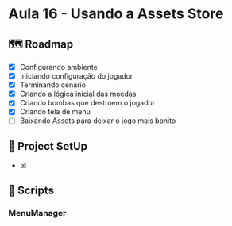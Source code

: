 # Aula 16 - Usando a Assets Store

## 🗺️ Roadmap
- [x] Configurando ambiente
- [x] Iniciando configuração do jogador
- [x] Terminando cenário
- [x] Criando a lógica inicial das moedas
- [x] Criando bombas que destroem o jogador
- [x] Criando tela de menu
- [ ] Baixando Assets para deixar o jogo mais bonito

## 🔧 Project SetUp

- [x] 

## 📝 Scripts
### MenuManager
